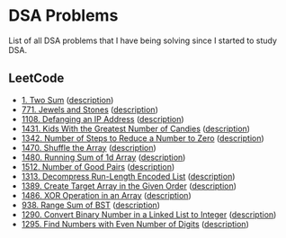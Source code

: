 # DSA Problems

List of all DSA problems that I have being solving since I started to study DSA.

## LeetCode

- [1. Two Sum](./leetcode/1_two_sums.py) ([description](https://leetcode.com/problems/two-sum/))
- [771. Jewels and Stones](./leetcode/771_jewels_and_stones.py) ([description](https://leetcode.com/problems/jewels-and-stones/))
- [1108. Defanging an IP Address](./leetcode/1108_defanging_an_ip_address.py) ([description](https://leetcode.com/problems/defanging-an-ip-address/))
- [1431. Kids With the Greatest Number of Candies](./leetcode/1431_kids_with_the_greatest_number_of_candies.py) ([description](https://leetcode.com/problems/kids-with-the-greatest-number-of-candies/))
- [1342. Number of Steps to Reduce a Number to Zero](./leetcode/1342_number_of_steps_to_reduce_a_number_to_zero.py) ([description](https://leetcode.com/problems/number-of-steps-to-reduce-a-number-to-zero/))
- [1470. Shuffle the Array](./leetcode/1470_shuffle_the_array.py) ([description](https://leetcode.com/problems/shuffle-the-array/))
- [1480. Running Sum of 1d Array](./leetcode/1480_running_sum_of_1d_array.py) ([description](https://leetcode.com/problems/running-sum-of-1d-array/))
- [1512. Number of Good Pairs](./leetcode/1512_number_of_good_pairs.py) ([description](https://leetcode.com/problems/number-of-good-pairs/))
- [1313. Decompress Run-Length Encoded List](./leetcode/1313_decompress_run-length_encoded_list.cpp) ([description](https://leetcode.com/problems/decompress-run-length-encoded-list/))
- [1389. Create Target Array in the Given Order](./leetcode/1389_create_target_array_in_the_given_order.cpp) ([description](https://leetcode.com/problems/create-target-array-in-the-given-order/))
- [1486. XOR Operation in an Array](./leetcode/1486_xor_operation_in_an_array.cpp) ([description](https://leetcode.com/problems/xor-operation-in-an-array/))
- [938. Range Sum of BST](./leetcode/938_range_sum_of_bst.py) ([description](https://leetcode.com/problems/range-sum-of-bst/))
- [1290. Convert Binary Number in a Linked List to Integer](./leetcode/1290_convert_binary_number_in_a_linked_list_to_integer.py) ([description](https://leetcode.com/problems/convert-binary-number-in-a-linked-list-to-integer/))
- [1295. Find Numbers with Even Number of Digits](./leetcode/1295_find_numbers_with_even_number_of_digits.py) ([description](https://leetcode.com/problems/find-numbers-with-even-number-of-digits/))

